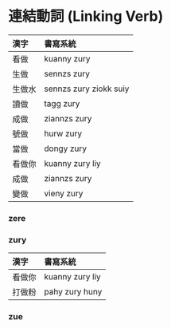 # 連結動詞 (Linking Verb)

| 漢字 | 書寫系統 |
| :--- | :--- |
| 看做 | kuanny zury |
| 生做 | sennzs zury |
| 生做水 | sennzs zury ziokk suiy |
| 讀做 | tagg zury |
| 成做 | ziannzs zury |
| 號做 | hurw zury |
| 當做 | dongy zury |
| 看做你 | kuanny zury liy |
| 成做 | ziannzs zury |
| 變做 | vieny zury |

### zere

### zury

| 漢字 | 書寫系統 |
| :--- | :--- |
| 看做你 | kuanny zury liy |
| 打做粉 | pahy zury huny |

### zue
